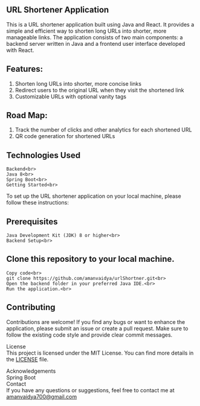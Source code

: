 ## URL Shortener Application<br>

This is a URL shortener application built using Java and React. It provides a simple and efficient way to shorten long URLs into shorter, more manageable links. The application consists of two main components: a backend server written in Java and a frontend user interface developed with React.<br>

## Features:<br>
1. Shorten long URLs into shorter, more concise links<br>
2. Redirect users to the original URL when they visit the shortened link<br>
3. Customizable URLs with optional vanity tags<br>

## Road Map:<br>
1. Track the number of clicks and other analytics for each shortened URL<br>
2. QR code generation for shortened URLs<br>

## Technologies Used<br>
    Backend<br>
    Java 8<br>
    Spring Boot<br>
    Getting Started<br>

To set up the URL shortener application on your local machine, please follow these instructions:<br>

## Prerequisites<br>
    Java Development Kit (JDK) 8 or higher<br>
    Backend Setup<br>

## Clone this repository to your local machine.<br>
    Copy code<br>
    git clone https://github.com/amanvaidya/urlShortner.git<br>
    Open the backend folder in your preferred Java IDE.<br>
    Run the application.<br>

## Contributing<br>
Contributions are welcome! If you find any bugs or want to enhance the application, please submit an issue or create a pull request. Make sure to follow the existing code style and provide clear commit messages.<br>

License<br>
This project is licensed under the MIT License. You can find more details in the <a href="https://github.com/amanvaidya/urlShortner/blob/main/License">LICENSE</a> file.<br>

Acknowledgements<br>
Spring Boot<br>
Contact<br>
If you have any questions or suggestions, feel free to contact me at amanvaidya700@gmail.com

